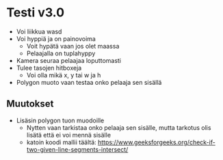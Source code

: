 # Testi v3.0
- Voi liikkua wasd
- Voi hyppiä ja on painovoima
	- Voit hypätä vaan jos olet maassa
	- Pelaajalla on tuplahyppy
- Kamera seuraa pelaajaa loputtomasti
- Tulee tasojen hitboxeja
	- Voi olla mikä x, y tai w ja h
- Polygon muoto vaan testaa onko pelaaja sen sisällä

## Muutokset
- Lisäsin polygon tuon muodoille
	- Nytten vaan tarkistaa onko pelaaja sen sisälle, mutta tarkotus olis lisätä että ei voi mennä sisälle
	- katoin koodi mallii täältä: https://www.geeksforgeeks.org/check-if-two-given-line-segments-intersect/